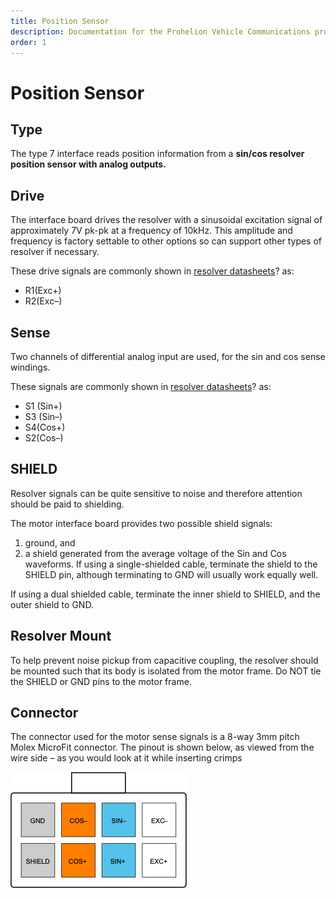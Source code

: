 ```yaml
---
title: Position Sensor
description: Documentation for the Prohelion Vehicle Communications protocol
order: 1
---
```


# Position Sensor

## Type

The type 7 interface reads position information from a __sin/cos resolver position sensor with analog outputs.__

## Drive

The interface board drives the resolver with a sinusoidal excitation signal of approximately 7V pk-pk at a frequency of 10kHz.  This amplitude and frequency is factory settable to other options so can support other types of resolver if necessary. 

These drive signals are commonly shown in [resolver datasheets]()? as:

*   R1(Exc+)
*   R2(Exc–)

## Sense 

Two channels of differential analog input are used, for the sin and cos sense windings.  

These signals are commonly shown in [resolver datasheets]()? as:

*   S1 (Sin+)
*   S3 (Sin–)
*   S4(Cos+)
*   S2(Cos–)

## SHIELD

Resolver signals can be quite sensitive to noise and therefore attention should be paid to shielding. 

The motor interface board provides two possible shield signals:

1. ground, and 
2. a shield generated from the average voltage of the Sin and Cos waveforms.  If using a single-shielded cable, terminate the shield to the SHIELD pin, although terminating to GND will usually work equally well.

If using a dual shielded cable, terminate the inner shield to SHIELD, and the outer shield to GND.

## Resolver Mount

To help prevent noise pickup from capacitive coupling, the resolver should be mounted such that its body is isolated from the motor frame.  Do NOT tie the SHIELD or GND pins to the motor frame.

## Connector 

The connector used for the motor sense signals is a 8-way 3mm pitch Molex MicroFit connector.  The pinout is shown below, as viewed from the wire side – as you would look at it while inserting crimps

![Connector Diagram](images/connector1.png)


